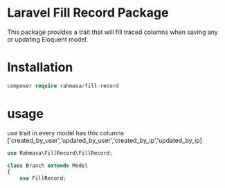 # Laravel Fill Record Package
This package provides a trait that will fill traced columns when saving any or updating Eloquent model.

# Installation
```php
composer require rahmasa/fill-record
```
# usage
use trait in every model has this columns
['created_by_user','updated_by_user','created_by_ip','updated_by_ip]

```php
use Rahmasa\FillRecord\FillRecord;

class Branch extends Model
{
    use FillRecord;
```
